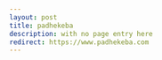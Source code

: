 ```yaml
---
layout: post
title: padhekeba
description: with no page entry here
redirect: https://www.padhekeba.com
---
```

